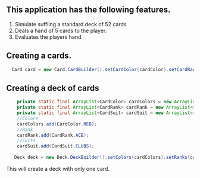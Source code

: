 ## This application has the following features.
1.  Simulate suffling a standard deck of 52 cards
2.  Deals a hand of 5 cards to the player.
3.  Evaluates the players hand.

## Creating a cards.

```java
  Card card = new Card.CardBuilder().setCardColor(cardColor).setCardRank(cardRank).setCardSuit(cardSuit).build();
```

## Creating a deck of cards

```java
    private static final ArrayList<CardColor> cardColors = new ArrayList<>();
    private static final ArrayList<CardRank> cardRank = new ArrayList<>();
    private static final ArrayList<CardSuit> cardSuit = new ArrayList<>();
    //Colors
    cardColors.add(CardColor.RED);
    //Rank
    cardRank.add(CardRank.ACE);
    //Suits
    cardSuit.add(CardSuit.CLUBS);
    
   Deck deck = new Deck.DeckBuilder().setColors(cardColors).setRanks(cardRank).setSuits(cardSuit).build();
```

This will create a deck with only one card.